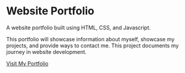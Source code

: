 # Website Portfolio
 A website portfolio built using HTML, CSS, and Javascript.

 This portfolio will showcase information about myself, showcase my projects, and provide ways to contact me. This project documents my journey in website development.

[Visit My Portfolio](git-dand.github.io)
